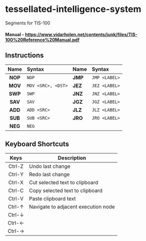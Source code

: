 # tessellated-intelligence-system
Segments for TIS-100
#### Manual - https://www.vidarholen.net/contents/junk/files/TIS-100%20Reference%20Manual.pdf

## Instructions

| Name     | Syntax             | Name     | Syntax             |
|:--------:|:-------------------|:---------|:-------------------|
| **NOP**  | `NOP`              | **JMP**  | `JMP <LABEL>`      |
| **MOV**  | `MOV <SRC>, <DST>` | **JEZ**  | `JEZ <LABEL>`      |
| **SWP**  | `SWP`              | **JNZ**  | `JNZ <LABEL>`      |
| **SAV**  | `SAV`              | **JGZ**  | `JGZ <LABEL>`      |
| **ADD**  | `ADD <SRC>`        | **JLZ**  | `JLZ <LABEL>`      |
| **SUB**  | `SUB <SRC>`        | **JRO**  | `JRO <LABEL>`      |
| **NEG**  | `NEG`              |

## Keyboard Shortcuts

| Keys    | Description                         |
|:-------:|-------------------------------------|
| Ctrl-Z  | Undo last change                    |
| Ctrl-Y  | Redo last change                    |
| Ctrl-X  | Cut selected text to clipboard      |
| Ctrl-C  | Copy selected text to clipboard     |
| Ctrl-V  | Paste clipboard text                |
| Ctrl-↑  | Navigate to adjacent execution node |
| Ctrl-↓  |
| Ctrl-← | 
| Ctrl-→ | 

